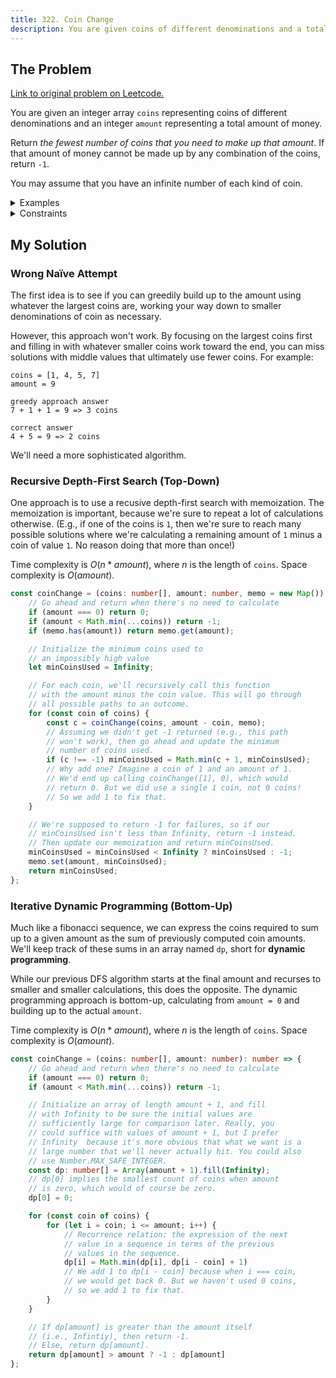 ```yaml
---
title: 322. Coin Change
description: You are given coins of different denominations and a total amount of money. Return the fewest number of coins that you need to make up that amount.
---
```


## The Problem

[Link to original problem on Leetcode.](https://leetcode.com/problems/coin-change/)

You are given an integer array `coins` representing coins of different denominations and an integer `amount` representing a total amount of money.

Return _the fewest number of coins that you need to make up that amount_. If that amount of money cannot be made up by any combination of the coins, return `-1`.

You may assume that you have an infinite number of each kind of coin.

<details>
<summary>Examples</summary>

Example 1:

```
Input: coins = [1,2,5], amount = 11
Output: 3
Explanation: 11 = 5 + 5 + 1
```

Example 2:

```
Input: coins = [2], amount = 3
Output: -1
```

Example 3:

```
Input: coins = [1], amount = 0
Output: 0
```
</details>

<details>
<summary>Constraints</summary>


- 1 ≤ `coins.length` ≤ 12
- 1 ≤ `coins[i]` ≤ 2<sup>31 - 1</sup>
- 0 ≤ `amount` ≤ 10<sup>4</sup>
</details>

## My Solution

### Wrong Naïve Attempt

The first idea is to see if you can greedily build up to the amount using whatever the largest coins are, working your way down to smaller denominations of coin as necessary.

However, this approach won't work. By focusing on the largest coins first and filling in with whatever smaller coins work toward the end, you can miss solutions with middle values that ultimately use fewer coins. For example:

```
coins = [1, 4, 5, 7]
amount = 9

greedy approach answer
7 + 1 + 1 = 9 => 3 coins

correct answer
4 + 5 = 9 => 2 coins
```

We'll need a more sophisticated algorithm.

### Recursive Depth-First Search (Top-Down)

One approach is to use a recusive depth-first search with memoization. The memoization is important, because we're sure to repeat a lot of calculations otherwise. (E.g., if one of the coins is `1`, then we're sure to reach many possible solutions where we're calculating a remaining amount of `1` minus a coin of value `1`. No reason doing that more than once!)

Time complexity is $O(n * amount)$, where $n$ is the length of `coins`. Space complexity is $O(amount)$.

```typescript
const coinChange = (coins: number[], amount: number, memo = new Map()): number => {
	// Go ahead and return when there's no need to calculate
	if (amount === 0) return 0;
	if (amount < Math.min(...coins)) return -1;
	if (memo.has(amount)) return memo.get(amount);

	// Initialize the minimum coins used to
	// an impossibly high value
	let minCoinsUsed = Infinity;

	// For each coin, we'll recursively call this function
	// with the amount minus the coin value. This will go through
	// all possible paths to an outcome.
	for (const coin of coins) {
		const c = coinChange(coins, amount - coin, memo);
		// Assuming we didn't get -1 returned (e.g., this path
		// won't work), then go ahead and update the minimum
		// number of coins used.
		if (c !== -1) minCoinsUsed = Math.min(c + 1, minCoinsUsed);
		// Why add one? Imagine a coin of 1 and an amount of 1.
		// We'd end up calling coinChange([1], 0), which would
		// return 0. But we did use a single 1 coin, not 0 coins!
		// So we add 1 to fix that.
	}

	// We're supposed to return -1 for failures, so if our
	// minCoinsUsed isn't less than Infinity, return -1 instead.
	// Then update our memoization and return minCoinsUsed.
	minCoinsUsed = minCoinsUsed < Infinity ? minCoinsUsed : -1;
	memo.set(amount, minCoinsUsed);
	return minCoinsUsed;
};
```

### Iterative Dynamic Programming (Bottom-Up)

Much like a fibonacci sequence, we can express the coins required to sum up to a given amount as the sum of previously computed coin amounts. We'll keep track of these sums in an array named `dp`, short for **dynamic programming**.

While our previous DFS algorithm starts at the final amount and recurses to smaller and smaller calculations, this does the opposite. The dynamic programming approach is bottom-up, calculating from `amount = 0` and building up to the actual `amount`.

Time complexity is $O(n * amount)$, where $n$ is the length of `coins`. Space complexity is $O(amount)$.

```typescript
const coinChange = (coins: number[], amount: number): number => {
	// Go ahead and return when there's no need to calculate
	if (amount === 0) return 0;
	if (amount < Math.min(...coins)) return -1;

	// Initialize an array of length amount + 1, and fill
	// with Infinity to be sure the initial values are
	// sufficiently large for comparison later. Really, you
	// could suffice with values of amount + 1, but I prefer
	// Infinity  because it's more obvious that what we want is a
	// large number that we'll never actually hit. You could also
	// use Number.MAX_SAFE_INTEGER.
	const dp: number[] = Array(amount + 1).fill(Infinity);
	// dp[0] implies the smallest count of coins when amount
	// is zero, which would of course be zero.
	dp[0] = 0;

	for (const coin of coins) {
		for (let i = coin; i <= amount; i++) {
			// Recurrence relation: the expression of the next
			// value in a sequence in terms of the previous
			// values in the sequence.
			dp[i] = Math.min(dp[i], dp[i - coin] + 1)
			// We add 1 to dp[i - coin] because when i === coin,
			// we would get back 0. But we haven't used 0 coins,
			// so we add 1 to fix that.
		}
	}

	// If dp[amount] is greater than the amount itself
	// (i.e., Infintiy), then return -1.
	// Else, return dp[amount].
	return dp[amount] > amount ? -1 : dp[amount]
};
```